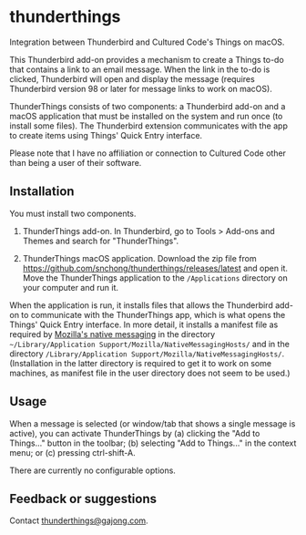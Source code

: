 # thunderthings

Integration between Thunderbird and Cultured Code's Things on macOS.

This Thunderbird add-on provides a mechanism to create a Things to-do that contains a link to an email message. When the link in the to-do is clicked, Thunderbird will open and display the message (requires Thunderbird version 98 or later for message links to work on macOS).

ThunderThings consists of two components: a Thunderbird add-on and a macOS application that must be installed on the system and run once (to install some files). The Thunderbird extension communicates with the app to create items using Things' Quick Entry interface.

Please note that I have no affiliation or connection to Cultured Code other than being a user of their software.


## Installation

You must install two components.

1. ThunderThings add-on. In Thunderbird, go to Tools > Add-ons and Themes and search for "ThunderThings". 

2. ThunderThings macOS application. Download the zip file from https://github.com/snchong/thunderthings/releases/latest and open it. Move the ThunderThings application to the `/Applications` directory on your computer and run it.

  When the application is run, it installs files that allows the Thunderbird add-on to communicate with the ThunderThings app, which is what opens the Things' Quick Entry interface. In more detail, it installs a manifest file as required by [Mozilla's native messaging](https://wiki.mozilla.org/WebExtensions/Native_Messaging) in the directory `~/Library/Application Support/Mozilla/NativeMessagingHosts/` and in the directory `/Library/Application Support/Mozilla/NativeMessagingHosts/`. (Installation in the latter directory is required to get it to work on some machines, as manifest file in the user directory does not seem to be used.)


## Usage

When a message is selected (or window/tab that shows a single message is active), you can activate ThunderThings by (a) clicking the "Add to Things..." button in the toolbar; (b) selecting "Add to Things..." in the context menu; or (c) pressing ctrl-shift-A.

There are currently no configurable options.


## Feedback or suggestions

Contact thunderthings@gajong.com.